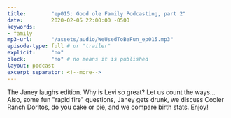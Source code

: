 ```yaml
---
title:        "ep015: Good ole Family Podcasting, part 2"
date:         2020-02-05 22:00:00 -0500
keywords:
- family
mp3-url:      "/assets/audio/WeUsedToBeFun_ep015.mp3"
episode-type: full # or "trailer"
explicit:     "no"
block:        "no" # no means it is published
layout: podcast
excerpt_separator: <!--more-->
---
```

The Janey laughs edition. Why is Levi so great? Let us count the ways... Also, some fun "rapid fire" questions, Janey gets drunk, we discuss Cooler Ranch Doritos, do you cake or pie, and we compare birth stats. Enjoy!
<!--more-->